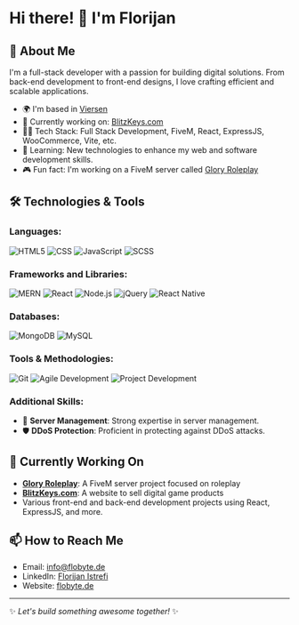# Hi there! 👋 I'm Florijan

## 🚀 About Me

I'm a full-stack developer with a passion for building digital solutions. From back-end development to front-end designs, I love crafting efficient and scalable applications. 

- 🌍 I'm based in [Viersen](https://en.wikipedia.org/wiki/Viersen)
- 🔭 Currently working on: [BlitzKeys.com](https://blitzkeys.com)
- 👨‍💻 Tech Stack: Full Stack Development, FiveM, React, ExpressJS, WooCommerce, Vite, etc.
- 🌱 Learning: New technologies to enhance my web and software development skills.
- 🎮 Fun fact: I'm working on a FiveM server called [Glory Roleplay](https://balkanglory.com)

## 🛠️ Technologies & Tools

### Languages:
![HTML5](https://img.shields.io/badge/-HTML5-000?style=flat&logo=html5)
![CSS](https://img.shields.io/badge/-CSS-000?style=flat&logo=css3)
![JavaScript](https://img.shields.io/badge/-JavaScript-000?style=flat&logo=javascript)
![SCSS](https://img.shields.io/badge/-SCSS-000?style=flat&logo=sass)

### Frameworks and Libraries:
![MERN](https://img.shields.io/badge/-MERN-000?style=flat&logo=mongodb&logoColor=green)
![React](https://img.shields.io/badge/-React-000?style=flat&logo=react)
![Node.js](https://img.shields.io/badge/-Node.js-000?style=flat&logo=node.js)
![jQuery](https://img.shields.io/badge/-jQuery-000?style=flat&logo=jquery)
![React Native](https://img.shields.io/badge/-React%20Native-000?style=flat&logo=react)

### Databases:
![MongoDB](https://img.shields.io/badge/-MongoDB-000?style=flat&logo=mongodb)
![MySQL](https://img.shields.io/badge/-MySQL-000?style=flat&logo=mysql)

### Tools & Methodologies:
![Git](https://img.shields.io/badge/-Git-000?style=flat&logo=git)
![Agile Development](https://img.shields.io/badge/-Agile%20Development-000?style=flat&logo=scrum)
![Project Development](https://img.shields.io/badge/-Project%20Development-000?style=flat&logo=project)

### Additional Skills:
- 🚀 **Server Management**: Strong expertise in server management.
- 🛡️ **DDoS Protection**: Proficient in protecting against DDoS attacks.


## 🔧 Currently Working On

- **[Glory Roleplay](https://balkanglory.com)**: A FiveM server project focused on roleplay
- **[BlitzKeys.com](https://blitzkeys.com)**: A website to sell digital game products
- Various front-end and back-end development projects using React, ExpressJS, and more.

## 📫 How to Reach Me

- Email: [info@flobyte.de](mailto:info@flobyte.de)
- LinkedIn: [Florijan Istrefi](https://www.linkedin.com/in/florijan-istrefi-503b92331/)
- Website: [flobyte.de](https://flobyte.de)

---

✨ *Let's build something awesome together!* ✨

